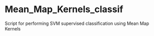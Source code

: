 # Mean_Map_Kernels_classif
Script for performing SVM supervised classification using Mean Map Kernels
